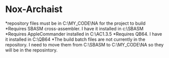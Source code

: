 # Nox-Archaist
*repository files must be in C:\MY_CODE\NA for the project to build
*Requires SBASM cross-assembler. I have it installed in c:\SBASM
*Requires AppleCommander installed in C:\AC1.3.5
*Requires QB64. I have it installed in C:\QB64
*The build batch files are not currently in the repository. I need to move them from C:\SBASM to C:\MY_CODE\NA so they will be in the reposintory. 
